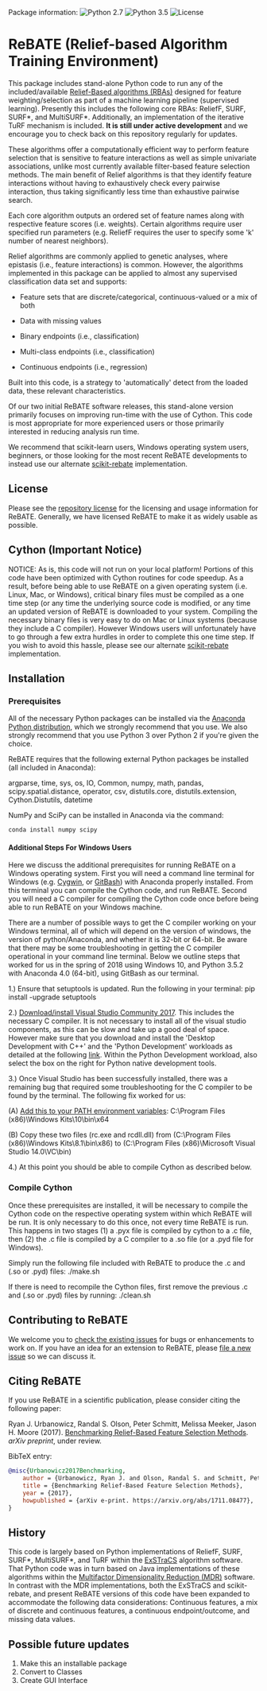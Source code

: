 Package information: ![Python 2.7](https://img.shields.io/badge/python-2.7-blue.svg)
![Python 3.5](https://img.shields.io/badge/python-3.6-blue.svg)
![License](https://img.shields.io/badge/license-MIT%20License-blue.svg)

# ReBATE (Relief-based Algorithm Training Environment) 
This package includes stand-alone Python code to run any of the included/available [Relief-Based algorithms (RBAs)](https://en.wikipedia.org/wiki/Relief_(feature_selection)) 
designed for feature weighting/selection as part of a machine learning pipeline (supervised learning). Presently this includes the following core RBAs: ReliefF, SURF, SURF*, and MultiSURF*. Additionally, an implementation of the iterative TuRF mechanism is included. **It is still under active development** and we encourage you to check back on this repository regularly for updates.

These algorithms offer a computationally efficient way to perform feature selection that is sensitive to feature interactions as well as simple univariate associations, unlike most currently available filter-based feature selection methods. The main benefit of Relief algorithms is that they identify feature interactions without having to exhaustively check every pairwise interaction, thus taking significantly less time than exhaustive pairwise search.

Each core algorithm outputs an ordered set of feature names along with respective feature scores (i.e. weights). Certain algorithms require user specified run parameters (e.g. ReliefF requires the user to specify some 'k' number of nearest neighbors). 

Relief algorithms are commonly applied to genetic analyses, where epistasis (i.e., feature interactions) is common. However, the algorithms implemented in this package can be applied to almost any supervised classification data set and supports:

* Feature sets that are discrete/categorical, continuous-valued or a mix of both

* Data with missing values

* Binary endpoints (i.e., classification)

* Multi-class endpoints (i.e., classification)

* Continuous endpoints (i.e., regression)

Built into this code, is a strategy to 'automatically' detect from the loaded data, these relevant characteristics.

Of our two initial ReBATE software releases, this stand-alone version primarily focuses on improving run-time with the use of Cython. 
This code is most appropriate for more experienced users or those primarily interested in reducing analysis run time. 

We recommend that scikit-learn users, Windows operating system users, beginners, or those looking for the most recent ReBATE developments to instead use our alternate [scikit-rebate](https://github.com/EpistasisLab/scikit-rebate) implementation.

## License
Please see the [repository license](https://github.com/EpistasisLab/ReBATE/blob/master/LICENSE) for the licensing and usage information for ReBATE.
Generally, we have licensed ReBATE to make it as widely usable as possible.

## Cython (Important Notice)
NOTICE: As is, this code will not run on your local platform! Portions of this code have been optimized with Cython routines for code speedup. As a result, before being able to use 
ReBATE on a given operating system (i.e. Linux, Mac, or Windows), critical binary files must be compiled as a one time step (or any time the underlying source code is modified, or
any time an updated version of ReBATE is downloaded to your system.  Compiling the necessary binary files is very easy to do on Mac or Linux systems (because they include a C compiler). However Windows users will unfortunately have to go through a few extra hurdles in order to complete this one time step. If you wish to avoid this hassle, please see our alternate [scikit-rebate](https://github.com/EpistasisLab/scikit-rebate) implementation.

## Installation
### Prerequisites
All of the necessary Python packages can be installed via the [Anaconda Python distribution](https://www.continuum.io/downloads), which we strongly recommend that you use. We also strongly recommend that you use Python 3 over Python 2 if you're given the choice.

ReBATE requires that the following external Python packages be installed (all included in Anaconda):

argparse, time, sys, os, IO, Common, numpy, math, pandas, scipy.spatial.distance, operator, csv, distutils.core, distutils.extension, Cython.Distutils, datetime

NumPy and SciPy can be installed in Anaconda via the command:

```
conda install numpy scipy
```
#### Additional Steps For Windows Users
Here we discuss the additional prerequisites for running ReBATE on a Windows operating system. First you will need a command line terminal for Windows (e.g. [Cygwin](https://www.cygwin.com/install.html), or [GitBash](https://gitforwindows.org/)) with Anaconda properly installed. From this terminal you can compile the Cython code, and run ReBATE. Second you will need a C compiler for compiling the Cython code once before being able to run ReBATE on your Windows machine. 

There are a number of possible ways to get the C compiler working on your Windows terminal, all of which will depend on the version of windows, the version of python/Anaconda, and whether it is 32-bit or 64-bit. Be aware that there may be some troubleshooting in getting the C compiler operational in your command line terminal. Below we outline steps that worked for us in the spring of 2018 using Windows 10, and Python 3.5.2 with Anaconda 4.0 (64-bit), using GitBash as our terminal.

1.) Ensure that setuptools is updated. Run the following in your terminal: pip install -upgrade setuptools

2.) [Download/install Visual Studio Community 2017](https://www.visualstudio.com/downloads/#build-tools-for-visual-studio-2017). This includes the necessary C compiler. It is not necessary to install all of the visual studio components, as this can be slow and take up a good deal of space. However make sure that you download and install the 'Desktop Development with C++' and the 'Python Development' workloads as detailed at the following [link](https://docs.microsoft.com/en-us/visualstudio/python/working-with-c-cpp-python-in-visual-studio).  Within the Python Development workload, also select the box on the right for Python native development tools. 

3.) Once Visual Studio has been successfully installed, there was a remaining bug that required some troubleshooting for the C compiler to be found by the terminal. The following fix worked for us: 

(A) [Add this to your PATH environment variables](https://www.java.com/en/download/help/path.xml): C:\Program Files (x86)\Windows Kits\10\bin\x64   

(B) Copy these two files (rc.exe and rcdll.dll) from (C:\Program Files (x86)\Windows Kits\8.1\bin\x86) to (C:\Program Files (x86)\Microsoft Visual Studio 14.0\VC\bin)

4.) At this point you should be able to compile Cython as described below.

### Compile Cython
Once these prerequisites are installed, it will be necessary to compile the Cython code on the respective operating system within which ReBATE will be run. It is only necessary to do this once, not every time ReBATE is run. This happens in two stages (1) a .pyx file is compiled by cython to a .c file, then (2) the .c file is compiled by a C compiler to a .so file (or a .pyd file for Windows). 

Simply run the following file included with ReBATE to produce the .c and (.so or .pyd) files:  ./make.sh

If there is need to recompile the Cython files, first remove the previous .c and (.so or .pyd) files by running: ./clean.sh

## Contributing to ReBATE

We welcome you to [check the existing issues](https://github.com/EpistasisLab/ReBATE/issues/) for bugs or enhancements to work on. If you have an idea for an extension to ReBATE, please [file a new issue](https://github.com/EpistasisLab/ReBATE/issues/new) so we can discuss it.


## Citing ReBATE

If you use ReBATE in a scientific publication, please consider citing the following paper:

Ryan J. Urbanowicz, Randal S. Olson, Peter Schmitt, Melissa Meeker, Jason H. Moore (2017). [Benchmarking Relief-Based Feature Selection Methods](https://arxiv.org/abs/1711.08477). *arXiv preprint*, under review.

BibTeX entry:

```bibtex
@misc{Urbanowicz2017Benchmarking,
    author = {Urbanowicz, Ryan J. and Olson, Randal S. and Schmitt, Peter and Meeker, Melissa and Moore, Jason H.},
    title = {Benchmarking Relief-Based Feature Selection Methods},
    year = {2017},
    howpublished = {arXiv e-print. https://arxiv.org/abs/1711.08477},
}
```

## History
This code is largely based on Python implementations of ReliefF, SURF, SURF*, MultiSURF*, and TuRF within the [ExSTraCS](https://github.com/ryanurbs/ExSTraCS_2.0) algorithm software. 
That Python code was in turn based on Java implementations of these algorithms within the [Multifactor Dimensionality Reduction (MDR)](https://sourceforge.net/projects/mdr/) software.
In contrast with the MDR implementations, both the ExSTraCS and scikit-rebate, and present ReBATE versions of this code have been expanded to accommodate the following data considerations: Continuous features, a mix of discrete and continuous features, a continuous endpoint/outcome, and missing data values.

## Possible future updates
1. Make this an installable package
2. Convert to Classes
3. Create GUI Interface
